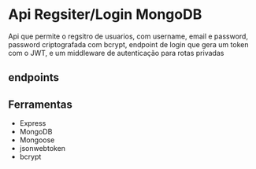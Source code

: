# Api Regsiter/Login MongoDB

Api que permite o regsitro de usuarios, com username, email e password, password criptografada com bcrypt, endpoint de login que gera um token com o JWT, e um middleware de autenticação para rotas privadas

## endpoints

## Ferramentas

- Express
- MongoDB
- Mongoose
- jsonwebtoken
- bcrypt

